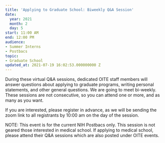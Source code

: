 ```yaml
---
title: 'Applying to Graduate School: Biweekly Q&A Session'
date:
  year: 2021
  month: 2
  day: 5
start: 11:00 AM
end: 12:00 PM
audience:
- Summer Interns
- Postbacs
topic:
- Graduate School
updated_at: 2021-07-19 16:02:53.000000000 Z
---
```

During these virtual Q&amp;A sessions, dedicated OITE staff members will
answer questions about applying to graduate programs, writing personal
statements, and other general questions. We are going to meet
bi-weekly.  These sessions are not consecutive, so you can attend one or
more, and as many as you want. 

If you are interested, please register in advance, as we will be sending
the zoom link to all registrants by 10:00 am on the day of the session. 

NOTE: This event is for the current NIH Postbacs only. This session is
not geared those interested in medical school. If applying to medical
school, please attend their Q&amp;A sessions which are also posted under
OITE events. 
